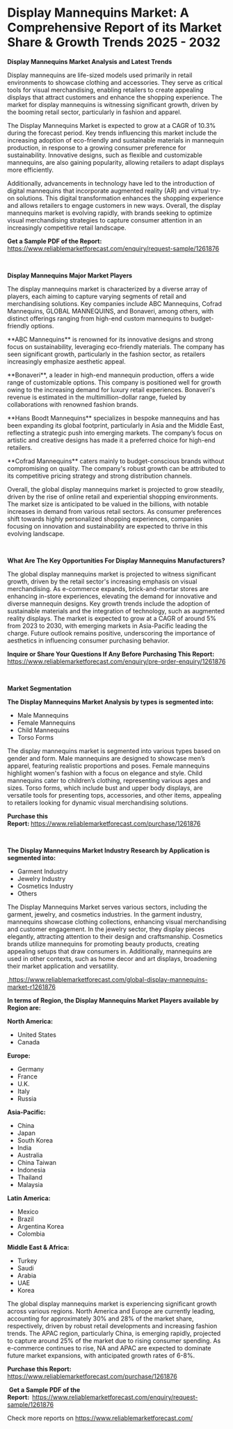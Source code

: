 <p><h1>Display Mannequins Market: A Comprehensive Report of its Market Share & Growth Trends 2025 - 2032</h1></p><p><strong>Display Mannequins Market Analysis and Latest Trends</strong></p>
<p><p>Display mannequins are life-sized models used primarily in retail environments to showcase clothing and accessories. They serve as critical tools for visual merchandising, enabling retailers to create appealing displays that attract customers and enhance the shopping experience. The market for display mannequins is witnessing significant growth, driven by the booming retail sector, particularly in fashion and apparel.</p><p>The Display Mannequins Market is expected to grow at a CAGR of 10.3% during the forecast period. Key trends influencing this market include the increasing adoption of eco-friendly and sustainable materials in mannequin production, in response to a growing consumer preference for sustainability. Innovative designs, such as flexible and customizable mannequins, are also gaining popularity, allowing retailers to adapt displays more efficiently.</p><p>Additionally, advancements in technology have led to the introduction of digital mannequins that incorporate augmented reality (AR) and virtual try-on solutions. This digital transformation enhances the shopping experience and allows retailers to engage customers in new ways. Overall, the display mannequins market is evolving rapidly, with brands seeking to optimize visual merchandising strategies to capture consumer attention in an increasingly competitive retail landscape.</p></p>
<p><strong>Get a Sample PDF of the Report:&nbsp;</strong> <a href="https://www.reliablemarketforecast.com/enquiry/request-sample/1261876?utm_campaign=2268&utm_medium=2&utm_source=Github&utm_content=ia&utm_term=06022025&utm_id=display-mannequins">https://www.reliablemarketforecast.com/enquiry/request-sample/1261876</a></p>
<p>&nbsp;</p>
<p><strong>Display Mannequins Major Market Players</strong></p>
<p><p>The display mannequins market is characterized by a diverse array of players, each aiming to capture varying segments of retail and merchandising solutions. Key companies include ABC Mannequins, Cofrad Mannequins, GLOBAL MANNEQUINS, and Bonaveri, among others, with distinct offerings ranging from high-end custom mannequins to budget-friendly options.</p><p>**ABC Mannequins** is renowned for its innovative designs and strong focus on sustainability, leveraging eco-friendly materials. The company has seen significant growth, particularly in the fashion sector, as retailers increasingly emphasize aesthetic appeal.</p><p>**Bonaveri**, a leader in high-end mannequin production, offers a wide range of customizable options. This company is positioned well for growth owing to the increasing demand for luxury retail experiences. Bonaveri's revenue is estimated in the multimillion-dollar range, fueled by collaborations with renowned fashion brands.</p><p>**Hans Boodt Mannequins** specializes in bespoke mannequins and has been expanding its global footprint, particularly in Asia and the Middle East, reflecting a strategic push into emerging markets. The company’s focus on artistic and creative designs has made it a preferred choice for high-end retailers.</p><p>**Cofrad Mannequins** caters mainly to budget-conscious brands without compromising on quality. The company's robust growth can be attributed to its competitive pricing strategy and strong distribution channels.</p><p>Overall, the global display mannequins market is projected to grow steadily, driven by the rise of online retail and experiential shopping environments. The market size is anticipated to be valued in the billions, with notable increases in demand from various retail sectors. As consumer preferences shift towards highly personalized shopping experiences, companies focusing on innovation and sustainability are expected to thrive in this evolving landscape.</p></p>
<p>&nbsp;</p>
<p><strong>What Are The Key Opportunities For Display Mannequins Manufacturers?</strong></p>
<p><p>The global display mannequins market is projected to witness significant growth, driven by the retail sector's increasing emphasis on visual merchandising. As e-commerce expands, brick-and-mortar stores are enhancing in-store experiences, elevating the demand for innovative and diverse mannequin designs. Key growth trends include the adoption of sustainable materials and the integration of technology, such as augmented reality displays. The market is expected to grow at a CAGR of around 5% from 2023 to 2030, with emerging markets in Asia-Pacific leading the charge. Future outlook remains positive, underscoring the importance of aesthetics in influencing consumer purchasing behavior.</p></p>
<p><strong>Inquire or Share Your Questions If Any Before Purchasing This Report:</strong> <a href="https://www.reliablemarketforecast.com/enquiry/pre-order-enquiry/1261876?utm_campaign=2268&utm_medium=2&utm_source=Github&utm_content=ia&utm_term=06022025&utm_id=display-mannequins">https://www.reliablemarketforecast.com/enquiry/pre-order-enquiry/1261876</a></p>
<p>&nbsp;</p>
<p><strong>Market Segmentation</strong></p>
<p><strong>The Display Mannequins Market Analysis by types is segmented into:</strong></p>
<p><ul><li>Male Mannequins</li><li>Female Mannequins</li><li>Child Mannequins</li><li>Torso Forms</li></ul></p>
<p><p>The display mannequins market is segmented into various types based on gender and form. Male mannequins are designed to showcase men’s apparel, featuring realistic proportions and poses. Female mannequins highlight women's fashion with a focus on elegance and style. Child mannequins cater to children’s clothing, representing various ages and sizes. Torso forms, which include bust and upper body displays, are versatile tools for presenting tops, accessories, and other items, appealing to retailers looking for dynamic visual merchandising solutions.</p></p>
<p><strong>Purchase this Report:&nbsp;</strong><a href="https://www.reliablemarketforecast.com/purchase/1261876?utm_campaign=2268&utm_medium=2&utm_source=Github&utm_content=ia&utm_term=06022025&utm_id=display-mannequins">https://www.reliablemarketforecast.com/purchase/1261876</a></p>
<p>&nbsp;</p>
<p><strong>The Display Mannequins Market Industry Research by Application is segmented into:</strong></p>
<p><ul><li>Garment Industry</li><li>Jewelry Industry</li><li>Cosmetics Industry</li><li>Others</li></ul></p>
<p><p>The Display Mannequins Market serves various sectors, including the garment, jewelry, and cosmetics industries. In the garment industry, mannequins showcase clothing collections, enhancing visual merchandising and customer engagement. In the jewelry sector, they display pieces elegantly, attracting attention to their design and craftsmanship. Cosmetics brands utilize mannequins for promoting beauty products, creating appealing setups that draw consumers in. Additionally, mannequins are used in other contexts, such as home decor and art displays, broadening their market application and versatility.</p></p>
<p><a href="https://www.reliablemarketforecast.com/global-display-mannequins-market-r1261876?utm_campaign=2268&utm_medium=2&utm_source=Github&utm_content=ia&utm_term=06022025&utm_id=display-mannequins">&nbsp;https://www.reliablemarketforecast.com/global-display-mannequins-market-r1261876</a></p>
<p><strong>In terms of Region, the Display Mannequins Market Players available by Region are:</strong></p>
<p>
    <p> <strong> North America: </strong>
        <ul>
            <li>United States</li>
            <li>Canada</li>
        </ul>
        </p> 
    <p> <strong> Europe: </strong>
        <ul>
            <li>Germany</li>
            <li>France</li>
            <li>U.K.</li>
            <li>Italy</li>
            <li>Russia</li>
        </ul>
        </p> 
    <p> <strong> Asia-Pacific: </strong>
        <ul>
            <li>China</li>
            <li>Japan</li>
            <li>South Korea</li>
            <li>India</li>
            <li>Australia</li>
            <li>China Taiwan</li>
            <li>Indonesia</li>
            <li>Thailand</li>
            <li>Malaysia</li>
        </ul>
        </p> 
    <p> <strong> Latin America: </strong>
        <ul>
            <li>Mexico</li>
            <li>Brazil</li>
            <li>Argentina Korea</li>
            <li>Colombia</li>
        </ul>
        </p> 
    <p> <strong> Middle East & Africa: </strong>
        <ul>
            <li>Turkey</li>
            <li>Saudi</li>
            <li>Arabia</li>
            <li>UAE</li>
            <li>Korea</li>
        </ul>
    </p>
    </p>
<p><p>The global display mannequins market is experiencing significant growth across various regions. North America and Europe are currently leading, accounting for approximately 30% and 28% of the market share, respectively, driven by robust retail developments and increasing fashion trends. The APAC region, particularly China, is emerging rapidly, projected to capture around 25% of the market due to rising consumer spending. As e-commerce continues to rise, NA and APAC are expected to dominate future market expansions, with anticipated growth rates of 6-8%.</p></p>
<p><strong>Purchase this Report: </strong><a href="https://www.reliablemarketforecast.com/purchase/1261876?utm_campaign=2268&utm_medium=2&utm_source=Github&utm_content=ia&utm_term=06022025&utm_id=display-mannequins">https://www.reliablemarketforecast.com/purchase/1261876</a></p>
<p>&nbsp;<strong>Get a Sample PDF of the Report:&nbsp;&nbsp;</strong><a href="https://www.reliablemarketforecast.com/enquiry/request-sample/1261876?utm_campaign=2268&utm_medium=2&utm_source=Github&utm_content=ia&utm_term=06022025&utm_id=display-mannequins">https://www.reliablemarketforecast.com/enquiry/request-sample/1261876</a></p>
<p><strong></strong></p>
<p>Check more reports on <a href="https://www.reliablemarketforecast.com/?utm_campaign=2268&utm_medium=2&utm_source=Github&utm_content=ia&utm_term=06022025&utm_id=display-mannequins">https://www.reliablemarketforecast.com/</a></p>